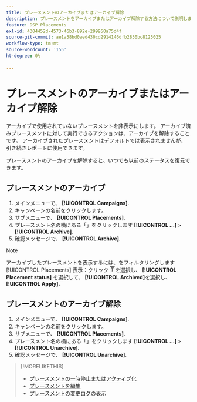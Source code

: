```yaml
---
title: プレースメントのアーカイブまたはアーカイブ解除
description: プレースメントをアーカイブまたはアーカイブ解除する方法について説明します。
feature: DSP Placements
exl-id: 4304452d-4573-46b3-892e-299950a75d4f
source-git-commit: ae1a58bd0aed430cd2914146dfb2850bc8125025
workflow-type: tm+mt
source-wordcount: '155'
ht-degree: 0%

---
```


# プレースメントのアーカイブまたはアーカイブ解除

<!-- Some placements don't have this option. Clarify which placement types aren't eligible -- is it PG placements, or all placements using private inventory? And anything else?  -->

アーカイブで使用されていないプレースメントを非表示にします。 アーカイブ済みプレースメントに対して実行できるアクションは、アーカイブを解除することです。 アーカイブされたプレースメントはデフォルトでは表示されませんが、引き続きレポートに使用できます。

プレースメントのアーカイブを解除すると、いつでも以前のステータスを復元できます。

## プレースメントのアーカイブ

1. メインメニューで、 **[!UICONTROL Campaigns]**.
1. キャンペーンの名前をクリックします。
1. サブメニューで、 **[!UICONTROL Placements]**.
1. プレースメント名の横にある「」をクリックします  **[!UICONTROL ...]** > **[!UICONTROL Archive]**.
1. 確認メッセージで、 **[!UICONTROL Archive]**.

>[!NOTE]
>
>アーカイブしたプレースメントを表示するには、をフィルタリングします [!UICONTROL Placements] 表示：クリック ![フィルターボタン](/help/dsp/assets/filter.png)を選択し、 **[!UICONTROL Placement status]** を選択して、 **[!UICONTROL Archived]**&#x200B;を選択し、 **[!UICONTROL Apply].**

## プレースメントのアーカイブ解除

1. メインメニューで、 **[!UICONTROL Campaigns]**.
1. キャンペーンの名前をクリックします。
1. サブメニューで、 **[!UICONTROL Placements]**.
1. プレースメント名の横にある「」をクリックします  **[!UICONTROL ...]** > **[!UICONTROL Unarchive]**.
1. 確認メッセージで、 **[!UICONTROL Unarchive]**.

>[!MORELIKETHIS]
>
>* [プレースメントの一時停止またはアクティブ化](placement-pause-activate.md)
>* [プレースメントを編集](placement-edit.md)
>* [プレースメントの変更ログの表示](placement-change-log.md)
